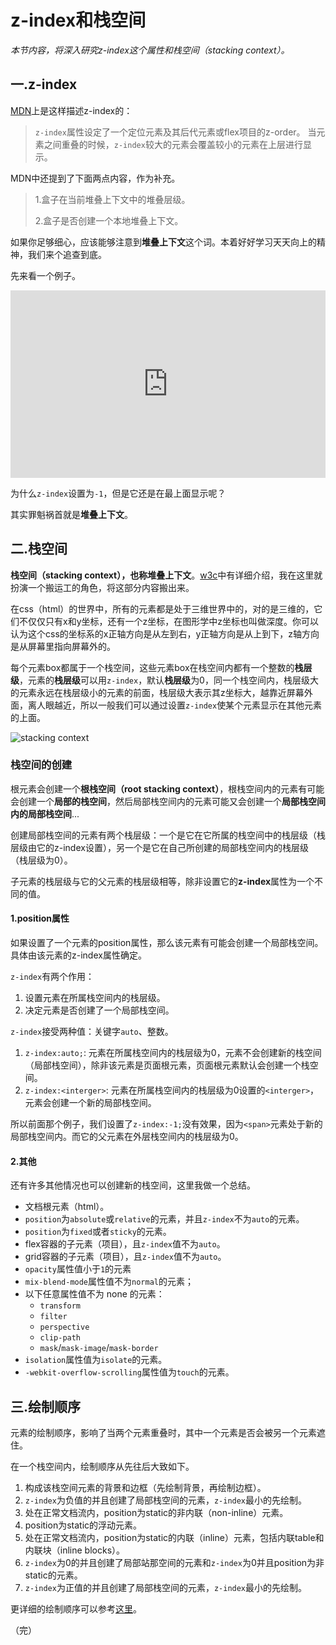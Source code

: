 # z-index和栈空间

*本节内容，将深入研究z-index这个属性和栈空间（stacking context）。*

## 一.z-index
[MDN](https://developer.mozilla.org/zh-CN/docs/Web/CSS/z-index)上是这样描述z-index的：
> `z-index`属性设定了一个定位元素及其后代元素或flex项目的z-order。 当元素之间重叠的时候，`z-index`较大的元素会覆盖较小的元素在上层进行显示。

MDN中还提到了下面两点内容，作为补充。
> 1.盒子在当前堆叠上下文中的堆叠层级。
>
> 2.盒子是否创建一个本地堆叠上下文。

如果你足够细心，应该能够注意到**堆叠上下文**这个词。本着好好学习天天向上的精神，我们来个追查到底。

先来看一个例子。
<iframe height="300" style="width: 100%;" scrolling="no" title="z-index  and stacking context_01" src="https://codepen.io/AhCola/embed/WNjVEBm?default-tab=html%2Cresult" frameborder="no" loading="lazy" allowtransparency="true" allowfullscreen="true">
  See the Pen <a href="https://codepen.io/AhCola/pen/WNjVEBm">
  z-index  and stacking context_01</a> by Pengfei Wang (<a href="https://codepen.io/AhCola">@AhCola</a>)
  on <a href="https://codepen.io">CodePen</a>.
</iframe>

为什么`z-index`设置为`-1`，但是它还是在最上面显示呢？

其实罪魁祸首就是**堆叠上下文**。

## 二.栈空间

**栈空间（stacking context），也称堆叠上下文**。[w3c](https://www.w3.org/TR/2012/WD-css3-positioning-20120207/#det-stacking-context)中有详细介绍，我在这里就扮演一个搬运工的角色，将这部分内容搬出来。

在css（html）的世界中，所有的元素都是处于三维世界中的，对的是三维的，它们不仅仅只有x和y坐标，还有一个z坐标，在图形学中z坐标也叫做深度。你可以认为这个css的坐标系的x正轴方向是从左到右，y正轴方向是从上到下，z轴方向是从屏幕里指向屏幕外的。

每个元素box都属于一个栈空间，这些元素box在栈空间内都有一个整数的**栈层级**，元素的**栈层级**可以用`z-index`，默认**栈层级**为0，同一个栈空间内，栈层级大的元素永远在栈层级小的元素的前面，栈层级大表示其z坐标大，越靠近屏幕外面，离人眼越近，所以一般我们可以通过设置`z-index`使某个元素显示在其他元素的上面。

![stacking context](https://cdn.jsdelivr.net/gh/pengfeiw/PengfeiBlog@1.0.0/image/130.jpg)

### 栈空间的创建

根元素会创建一个**根栈空间（root stacking context）**，根栈空间内的元素有可能会创建一个**局部的栈空间**，然后局部栈空间内的元素可能又会创建一个**局部栈空间内的局部栈空间**...

创建局部栈空间的元素有两个栈层级：一个是它在它所属的栈空间中的栈层级（栈层级由它的z-index设置），另一个是它在自己所创建的局部栈空间内的栈层级（栈层级为0）。

子元素的栈层级与它的父元素的栈层级相等，除非设置它的**z-index**属性为一个不同的值。

#### 1.position属性

如果设置了一个元素的position属性，那么该元素有可能会创建一个局部栈空间。具体由该元素的z-index属性确定。

`z-index`有两个作用：
1. 设置元素在所属栈空间内的栈层级。
2. 决定元素是否创建了一个局部栈空间。

`z-index`接受两种值：关键字`auto`、整数。
1. `z-index:auto;`: 元素在所属栈空间内的栈层级为0，元素不会创建新的栈空间（局部栈空间），除非该元素是页面根元素，页面根元素默认会创建一个栈空间。
2. `z-index:<interger>`: 元素在所属栈空间内的栈层级为0设置的`<interger>`，元素会创建一个新的局部栈空间。

所以前面那个例子，我们设置了`z-index:-1;`没有效果，因为`<span>`元素处于新的局部栈空间内。而它的父元素在外层栈空间内的栈层级为0。

#### 2.其他

还有许多其他情况也可以创建新的栈空间，这里我做一个总结。
- 文档根元素（html）。
- `position`为`absolute`或`relative`的元素，并且`z-index`不为`auto`的元素。
- `position`为`fixed`或者`sticky`的元素。
- flex容器的子元素（项目），且`z-index`值不为`auto`。
- grid容器的子元素（项目），且`z-index`值不为`auto`。
- `opacity`属性值小于`1`的元素
- `mix-blend-mode`属性值不为`normal`的元素；
- 以下任意属性值不为 none 的元素：
    - `transform`
    - `filter`
    - `perspective`
    - `clip-path`
    - `mask`/`mask-image`/`mask-border`
- `isolation`属性值为`isolate`的元素。
- `-webkit-overflow-scrolling`属性值为`touch`的元素。

## 三.绘制顺序

元素的绘制顺序，影响了当两个元素重叠时，其中一个元素是否会被另一个元素遮住。

在一个栈空间内，绘制顺序从先往后大致如下。
1. 构成该栈空间元素的背景和边框（先绘制背景，再绘制边框）。
2. `z-index`为负值的并且创建了局部栈空间的元素，`z-index`最小的先绘制。
3. 处在正常文档流内，position为static的非内联（non-inline）元素。
4. position为static的浮动元素。
5. 处在正常文档流内，position为static的内联（inline）元素，包括内联table和内联块（inline blocks）。
6. `z-index`为0的并且创建了局部站那空间的元素和`z-index`为0并且position为非static的元素。
7. `z-index`为正值的并且创建了局部栈空间的元素，`z-index`最小的先绘制。

更详细的绘制顺序可以参考[这里](https://www.w3.org/TR/2012/WD-css3-positioning-20120207/#det-stacking-context)。


（完）
